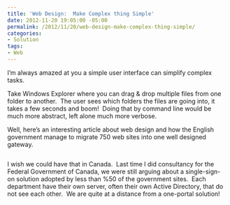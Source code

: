 ```yaml
---
title: 'Web Design:  Make Complex thing Simple'
date: 2012-11-20 19:05:00 -05:00
permalink: /2012/11/20/web-design-make-complex-thing-simple/
categories:
- Solution
tags:
- Web
---
```

<p>I’m always amazed at you a simple user interface can simplify complex tasks.</p>  <p>Take Windows Explorer where you can drag &amp; drop multiple files from one folder to another.&#160; The user sees which folders the files are going into, it takes a few seconds and boom!&#160; Doing that by command line would be much more abstract, left alone much more verbose.</p>  <p>Well, here’s an interesting article about web design and how the English government manage to migrate 750 web sites into one well designed gateway.</p>  <p><a href="http://www.linkedin.com/today/post/article/20121106224406-10842349-the-uk-government-shows-how-to-design-for-simplicity"><img alt="" src="http://media.licdn.com/mpr/mpr/p/6/000/1c0/3a1/03d2b05.png" /></a></p>  <p>I wish we could have that in Canada.&#160; Last time I did consultancy for the Federal Government of Canada, we were still arguing about a single-sign-on solution adopted by less than %50 of the government sites.&#160; Each department have their own server, often their own Active Directory, that do not see each other.&#160; We are quite at a distance from a one-portal solution!</p>